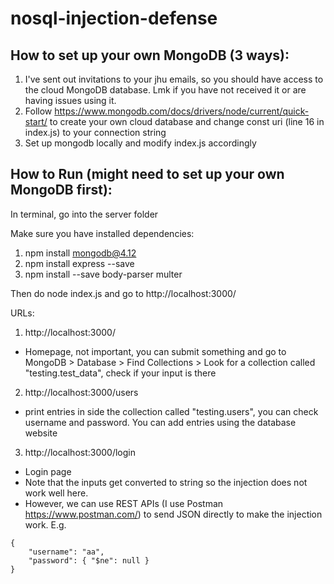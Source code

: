 # nosql-injection-defense


## How to set up your own MongoDB (3 ways):
1. I've sent out invitations to your jhu emails, so you should have access to the cloud MongoDB database. Lmk if you have not received it or are having issues using it.
2. Follow https://www.mongodb.com/docs/drivers/node/current/quick-start/ to create your own cloud database and change const uri (line 16 in index.js) to your connection string
3. Set up mongodb locally and modify index.js accordingly

## How to Run (might need to set up your own MongoDB first):
In terminal, go into the server folder

Make sure you have installed dependencies:
1. npm install mongodb@4.12
2. npm install express --save
3. npm install --save body-parser multer

Then do node index.js and go to http://localhost:3000/

URLs:
1. http://localhost:3000/
- Homepage, not important, you can submit something and go to MongoDB > Database > Find Collections > Look for a collection called "testing.test_data", check if your input is there
2. http://localhost:3000/users
- print entries in side the collection called "testing.users", you can check username and password. You can add entries using the database website
3. http://localhost:3000/login
- Login page
- Note that the inputs get converted to string so the injection does not work well here.
- However, we can use REST APIs (I use Postman https://www.postman.com/) to send JSON directly to make the injection work. E.g.
```
{
    "username": "aa",
    "password": { "$ne": null }
}
```




